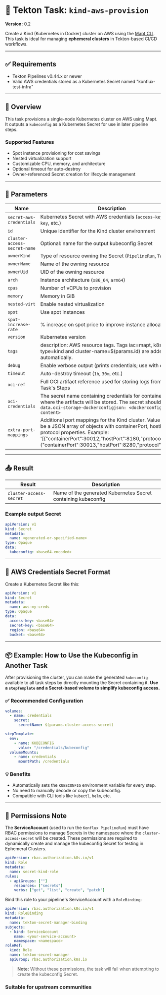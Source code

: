 
# 🚀 Tekton Task: `kind-aws-provision`

**Version:** 0.2

Create a Kind (Kubernetes in Docker) cluster on AWS using the [Mapt CLI](https://github.com/redhat-developer/mapt).
This task is ideal for managing **ephemeral clusters** in Tekton-based CI/CD workflows.

---

## ✅ Requirements

- Tekton Pipelines v0.44.x or newer
- Valid AWS credentials stored as a Kubernetes Secret named "konflux-test-infra"

---

## 📘 Overview

This task provisions a single-node Kubernetes cluster on AWS using Mapt. It outputs a `kubeconfig` as a Kubernetes Secret for use in later pipeline steps.

### Supported Features

- Spot instance provisioning for cost savings
- Nested virtualization support
- Customizable CPU, memory, and architecture
- Optional timeout for auto-destroy
- Owner-referenced Secret creation for lifecycle management

---

## 🔧 Parameters

| Name                          | Description                                                                 | Default     | Required |
|-------------------------------|-----------------------------------------------------------------------------|-------------|----------|
| `secret-aws-credentials`      | Kubernetes Secret with AWS credentials (`access-key`, `secret-key`, etc.)  | —           | ✅       |
| `id`                          | Unique identifier for the Kind cluster environment                         | —           | ✅       |
| `cluster-access-secret-name` | Optional: name for the output kubeconfig Secret                             | `''`        | ❌       |
| `ownerKind`                   | Type of resource owning the Secret (`PipelineRun`, `TaskRun`)               | `PipelineRun`| ❌       |
| `ownerName`                   | Name of the owning resource                                                 | —           | ✅       |
| `ownerUid`                    | UID of the owning resource                                                  | —           | ✅       |
| `arch`                        | Instance architecture (`x86_64`, `arm64`)                                   | `x86_64`    | ❌       |
| `cpus`                        | Number of vCPUs to provision                                                | `16`        | ❌       |
| `memory`                      | Memory in GiB                                                               | `64`        | ❌       |
| `nested-virt`                 | Enable nested virtualization                                                | `false`     | ❌       |
| `spot`                        | Use spot instances                                                          | `true`      | ❌       |
| `spot-increase-rate`         | % increase on spot price to improve instance allocation                     | `20`        | ❌       |
| `version`                     | Kubernetes version                                                          | `v1.32`     | ❌       |
| `tags`                        | description: AWS resource tags. Tags iac=mapt, k8s-type=kind and cluster-name=$(params.id) are added automatically. | `''`        | ❌       |
| `debug`                       | Enable verbose output (prints credentials; use with caution)               | `false`     | ❌       |
| `timeout`                     | Auto-destroy timeout (`1h`, `30m`, etc.)                                    | `''`        | ❌       |
| `oci-ref`                     | Full OCI artifact reference used for storing logs from the Task's Steps    | -        | ✅       |
| `oci-credentials`             | The secret name containing credentials for container registry where the artifacts will be stored. The secret should contain `data.oci-storage-dockerconfigjson: <dockerconfigjson-content>` | -    | ✅       |
| `extra-port-mappings`             | Additional port mappings for the Kind cluster. Value should be a JSON array of objects with containerPort, hostPort, and protocol properties. Example: '[{\"containerPort\":30012,\"hostPort\":8180,\"protocol\":\"TCP\"}, {\"containerPort\":30013,\"hostPort\":8280,\"protocol\":\"TCP\"}]'  | `''`    | ❌       |

---

## 📤 Result

| Result                   | Description                                                   |
|--------------------------|---------------------------------------------------------------|
| `cluster-access-secret` | Name of the generated Kubernetes Secret containing kubeconfig  |

### Example output Secret

```yaml
apiVersion: v1
kind: Secret
metadata:
  name: <generated-or-specified-name>
type: Opaque
data:
  kubeconfig: <base64-encoded>
```

---

## 🔐 AWS Credentials Secret Format

Create a Kubernetes Secret like this:

```yaml
apiVersion: v1
kind: Secret
metadata:
  name: aws-my-creds
type: Opaque
data:
  access-key: <base64>
  secret-key: <base64>
  region: <base64>
  bucket: <base64>
```

---

## 📦 Example: How to Use the Kubeconfig in Another Task

After provisioning the cluster, you can make the generated `kubeconfig` available to all task steps by directly mounting the Secret containing it.
**Use a `stepTemplate` and a Secret-based volume to simplify kubeconfig access.**

### ✅ Recommended Configuration

```yaml
volumes:
  - name: credentials
    secret:
      secretName: $(params.cluster-access-secret)

stepTemplate:
  env:
    - name: KUBECONFIG
      value: "/credentials/kubeconfig"
  volumeMounts:
    - name: credentials
      mountPath: /credentials
```

### 💡 Benefits

- Automatically sets the `KUBECONFIG` environment variable for every step.
- No need to manually decode or copy the kubeconfig.
- Compatible with CLI tools like `kubectl`, `helm`, etc.

---

## 🔐 Permissions Note

The **ServiceAccount** (used to run the `Konflux PipelineRun`) must have RBAC permissions to manage Secrets in the namespace where the `cluster-access-secret` will be created. These permissions are required to dynamically create and manage the kubeconfig Secret for testing in Ephemeral Clusters.

```yaml
apiVersion: rbac.authorization.k8s.io/v1
kind: Role
metadata:
  name: secret-kind-role
rules:
  - apiGroups: [""]
    resources: ["secrets"]
    verbs: ["get", "list", "create", "patch"]
```

Bind this role to your pipeline's ServiceAccount with a `RoleBinding`:

```yaml
apiVersion: rbac.authorization.k8s.io/v1
kind: RoleBinding
metadata:
  name: tekton-secret-manager-binding
subjects:
  - kind: ServiceAccount
    name: <your-service-account>
    namespace: <namespace>
roleRef:
  kind: Role
  name: tekton-secret-manager
  apiGroup: rbac.authorization.k8s.io
```

> **Note:** Without these permissions, the task will fail when attempting to create the kubeconfig Secret.

### Suitable for upstream communities